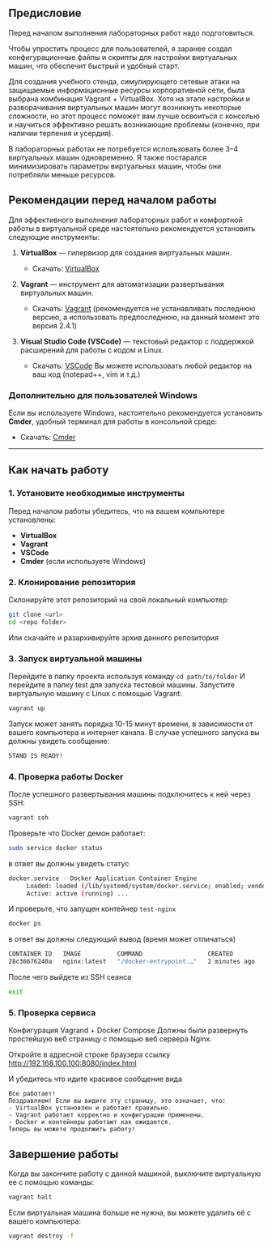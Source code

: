 ## Предисловие
Перед началом выполнения лабораторных работ надо подготовиться.

Чтобы упростить процесс для пользователей, я заранее создал конфигурационные файлы и скрипты для настройки виртуальных машин, что обеспечит быстрый и удобный старт.

Для создания учебного стенда, симулирующего сетевые атаки на защищаемые информационные ресурсы корпоративной сети, была выбрана комбинация Vagrant + VirtualBox. Хотя на этапе настройки и разворачивания виртуальных машин могут возникнуть некоторые сложности, но этот процесс поможет вам лучше освоиться с консолью и научиться эффективно решать возникающие проблемы (конечно, при наличии терпения и усердия).

В лабораторных работах не потребуется использовать более 3–4 виртуальных машин одновременно. Я также постарался минимизировать параметры виртуальных машин, чтобы они потребляли меньше ресурсов.
## Рекомендации перед началом работы
Для эффективного выполнения лабораторных работ и комфортной работы в виртуальной среде настоятельно рекомендуется установить следующие инструменты:

1. **VirtualBox** — гипервизор для создания виртуальных машин.
    - Скачать: [VirtualBox](https://www.virtualbox.org/)

2. **Vagrant** — инструмент для автоматизации развертывания виртуальных машин.
    - Скачать: [Vagrant](https://www.vagrantup.com/)
      (рекомендуется не устанавливать последнюю версию, а использовать предпоследнюю, на данный момент это версия 2.4.1)

3. **Visual Studio Code (VSCode)** — текстовый редактор с поддержкой расширений для работы с кодом и Linux.
    - Скачать: [VSCode](https://code.visualstudio.com/)
      Вы можете использовать любой редактор на ваш код (notepad++, vim и т.д.)

### Дополнительно для пользователей Windows

Если вы используете Windows, настоятельно рекомендуется установить **Cmder**, удобный терминал для работы в консольной среде:
- Скачать: [Cmder](https://cmder.app/)


---

## Как начать работу

### 1. Установите необходимые инструменты

Перед началом работы убедитесь, что на вашем компьютере установлены:
- **VirtualBox**
- **Vagrant**
- **VSCode**
- **Cmder** (если используете Windows)

### 2. Клонирование репозитория

Склонируйте этот репозиторий на свой локальный компьютер:

```bash
git clone <url>
cd <repo folder>
```
Или скачайте и разархивируйте архив данного репозитория
### 3. Запуск виртуальной машины
Перейдите в папку проекта используя команду  `cd path/to/folder`
И перейдите в папку test для запуска тестовой машины.
Запустите виртуальную машину с Linux с помощью Vagrant:
```bash
vagrant up
```
Запуск может занять порядка 10-15 минут времени, в зависимости от вашего компьютера и интернет канала.
В случае успешного запуска вы должны увидеть сообщение:
```bash
STAND IS READY!
```

### 4. Проверка работы Docker
После успешного развертывания машины подключитесь к ней через SSH:
```bash
vagrant ssh
```

Проверьте что Docker демон работает:
```bash
sudo service docker status
```
в ответ вы должны увидеть статус
```bash
docker.service - Docker Application Container Engine
     Loaded: loaded (/lib/systemd/system/docker.service; enabled; vendor preset: enabled)
     Active: active (running) ...
```

И проверьте, что запущен контейнер `test-nginx`
```bash
docker ps
```
в ответ вы должны следующий вывод (время может отличаться)
```bash
CONTAINER ID   IMAGE          COMMAND                  CREATED         STATUS         PORTS                                     NAMES
28c36676240a   nginx:latest   "/docker-entrypoint.…"   2 minutes ago   Up 2 minutes   0.0.0.0:8080->80/tcp, [::]:8080->80/tcp   test-nginx
```

После чего выйдете из SSH сеанса
```bash
exit
```

### 5. Проверка сервиса
Конфигурация Vagrand + Docker Compose Должны были развернуть простейшую веб страницу с помощью веб сервера Nginx.

Откройте в адресной строке браузера ссылку http://192.168.100.100:8080/index.html

И убедитесь что идите красивое сообщение вида
```
Все работает!
Поздравляем! Если вы видите эту страницу, это означает, что:
- VirtualBox установлен и работает правильно.
- Vagrant работает корректно и конфигурации применены.
- Docker и контейнеры работают как ожидается.
Теперь вы можете продолжить работу!
```

## Завершение работы
Когда вы закончите работу с данной машиной, выключите виртуальную ее с помощью команды:

```bash
vagrant halt
```
Если виртуальная машина больше не нужна, вы можете удалить её с вашего компьютера:
```bash
vagrant destroy -f
```
